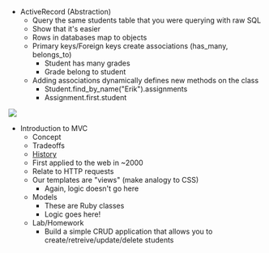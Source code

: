- ActiveRecord (Abstraction)
    - Query the same students table that you were querying with raw SQL
    - Show that it's easier
    - Rows in databases map to objects
    - Primary keys/Foreign keys create associations (has_many, belongs_to)
        - Student has many grades
        - Grade belong to student
    - Adding associations dynamically defines new methods on the class
        - Student.find_by_name("Erik").assignments
        - Assignment.first.student

![](http://heim.ifi.uio.no/trygver/themes/mvc/MVC-2006.gif)
- Introduction to MVC
    - Concept
    - Tradeoffs
    - [History](http://heim.ifi.uio.no/trygver/themes/mvc/mvc-index.html)
    - First applied to the web in ~2000
    - Relate to HTTP requests
    - Our templates are "views" (make analogy to CSS)
        - Again, logic doesn't go here
    - Models
        - These are Ruby classes
        - Logic goes here!
    - Lab/Homework
        - Build a simple CRUD application that allows you to create/retreive/update/delete students
